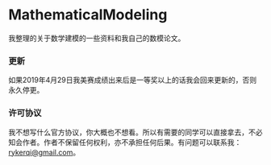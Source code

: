 # MathematicalModeling

我整理的关于数学建模的一些资料和我自己的数模论文。

### 更新

如果2019年4月29日我美赛成绩出来后是一等奖以上的话我会回来更新的，否则永久停更。

### 许可协议

我不想写什么官方协议，你大概也不想看。所以有需要的同学可以直接拿去，不必知会作者。作者不保留任何权利，亦不承担任何后果。有问题可以联系我：rykerqi@gmail.com。